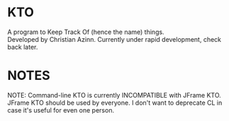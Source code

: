 # KTO
A program to Keep Track Of (hence the name) things.  
Developed by Christian Azinn. Currently under rapid development, check back later.  

# NOTES
NOTE: Command-line KTO is currently INCOMPATIBLE with JFrame KTO.  
JFrame KTO should be used by everyone. I don't want to deprecate CL in case it's useful for even one person.